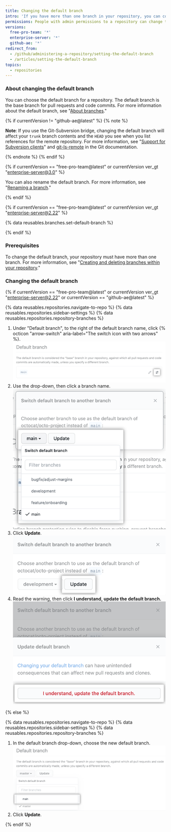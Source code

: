 ```yaml
---
title: Changing the default branch
intro: 'If you have more than one branch in your repository, you can configure any branch as the default branch.'
permissions: People with admin permissions to a repository can change the default branch for the repository.
versions:
  free-pro-team: '*'
  enterprise-server: '*'
  github-ae: '*'
redirect_from:
  - /github/administering-a-repository/setting-the-default-branch
  - /articles/setting-the-default-branch
topics:
  - repositories
---
```


### About changing the default branch

You can choose the default branch for a repository. The default branch is the base branch for pull requests and code commits. For more information about the default branch, see "[About branches](/github/collaborating-with-issues-and-pull-requests/about-branches#about-the-default-branch)."

{% if currentVersion != "github-ae@latest" %}
{% note %}

**Note**: If you use the Git-Subversion bridge, changing the default branch will affect your `trunk` branch contents and the `HEAD` you see when you list references for the remote repository. For more information, see "[Support for Subversion clients](/github/importing-your-projects-to-github/support-for-subversion-clients)" and [git-ls-remote](https://git-scm.com/docs/git-ls-remote.html) in the Git documentation.

{% endnote %}
{% endif %}

{% if currentVersion == "free-pro-team@latest" or currentVersion ver_gt "enterprise-server@3.0" %}

You can also rename the default branch. For more information, see "[Renaming a branch](/github/administering-a-repository/renaming-a-branch)."

{% endif %}

{% if currentVersion == "free-pro-team@latest" or currentVersion ver_gt "enterprise-server@2.22" %}

{% data reusables.branches.set-default-branch %}

{% endif %}

### Prerequisites

To change the default branch, your repository must have more than one branch. For more information, see "[Creating and deleting branches within your repository](/github/collaborating-with-issues-and-pull-requests/creating-and-deleting-branches-within-your-repository#creating-a-branch)."

### Changing the default branch

{% if currentVersion == "free-pro-team@latest" or currentVersion ver_gt "enterprise-server@2.22" or currentVersion == "github-ae@latest" %}

{% data reusables.repositories.navigate-to-repo %}
{% data reusables.repositories.sidebar-settings %}
{% data reusables.repositories.repository-branches %}
1. Under "Default branch", to the right of the default branch name, click {% octicon "arrow-switch" aria-label="The switch icon with two arrows" %}.
   ![Switch icon with two arrows to the right of current default branch name](/assets/images/help/repository/repository-options-defaultbranch-change.png)
1. Use the drop-down, then click a branch name.
   ![Drop-down to choose new default branch](/assets/images/help/repository/repository-options-defaultbranch-drop-down.png)
1. Click **Update**.
   !["Update" button after choosing a new default branch](/assets/images/help/repository/repository-options-defaultbranch-update.png)
1. Read the warning, then click **I understand, update the default branch.**
   !["Update" button after choosing a new default branch](/assets/images/help/repository/repository-options-defaultbranch-i-understand.png)  

{% else %}

{% data reusables.repositories.navigate-to-repo %}
{% data reusables.repositories.sidebar-settings %}
{% data reusables.repositories.repository-branches %}
1. In the default branch drop-down, choose the new default branch.
   ![Default branch dropdown selector](/assets/images/help/repository/repository-options-defaultbranch.png)
1. Click **Update**.

{% endif %}
